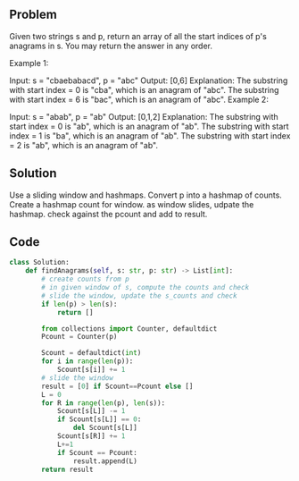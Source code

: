 ## Problem

Given two strings s and p, return an array of all the start indices of p's 
anagrams in s. You may return the answer in any order.

Example 1:

Input: s = "cbaebabacd", p = "abc"
Output: [0,6]
Explanation:
The substring with start index = 0 is "cba", which is an anagram of "abc".
The substring with start index = 6 is "bac", which is an anagram of "abc".
Example 2:

Input: s = "abab", p = "ab"
Output: [0,1,2]
Explanation:
The substring with start index = 0 is "ab", which is an anagram of "ab".
The substring with start index = 1 is "ba", which is an anagram of "ab".
The substring with start index = 2 is "ab", which is an anagram of "ab".

## Solution

Use a sliding window and hashmaps. Convert p into a hashmap of counts. Create a hashmap count for window. as window slides, udpate the hashmap. check against the pcount and add to result.


## Code

```python
class Solution:
    def findAnagrams(self, s: str, p: str) -> List[int]:
        # create counts from p
        # in given window of s, compute the counts and check
        # slide the window, update the s_counts and check
        if len(p) > len(s):
            return []

        from collections import Counter, defaultdict
        Pcount = Counter(p)

        Scount = defaultdict(int)
        for i in range(len(p)):
            Scount[s[i]] += 1
        # slide the window
        result = [0] if Scount==Pcount else []
        L = 0
        for R in range(len(p), len(s)):
            Scount[s[L]] -= 1
            if Scount[s[L]] == 0:
                del Scount[s[L]]
            Scount[s[R]] += 1
            L+=1
            if Scount == Pcount:
                result.append(L)
        return result
```